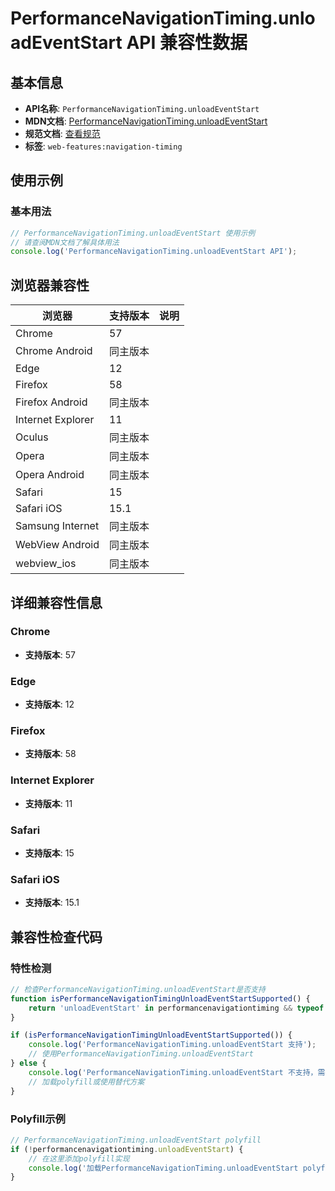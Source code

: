 # PerformanceNavigationTiming.unloadEventStart API 兼容性数据

## 基本信息

- **API名称**: `PerformanceNavigationTiming.unloadEventStart`
- **MDN文档**: [PerformanceNavigationTiming.unloadEventStart](https://developer.mozilla.org/docs/Web/API/PerformanceNavigationTiming/unloadEventStart)
- **规范文档**: [查看规范](https://w3c.github.io/navigation-timing/#dom-performancenavigationtiming-unloadeventstart)
- **标签**: `web-features:navigation-timing`

## 使用示例

### 基本用法

```javascript
// PerformanceNavigationTiming.unloadEventStart 使用示例
// 请查阅MDN文档了解具体用法
console.log('PerformanceNavigationTiming.unloadEventStart API');
```

## 浏览器兼容性

| 浏览器 | 支持版本 | 说明 |
|--------|----------|------|
| Chrome | 57 |  |
| Chrome Android | 同主版本 |  |
| Edge | 12 |  |
| Firefox | 58 |  |
| Firefox Android | 同主版本 |  |
| Internet Explorer | 11 |  |
| Oculus | 同主版本 |  |
| Opera | 同主版本 |  |
| Opera Android | 同主版本 |  |
| Safari | 15 |  |
| Safari iOS | 15.1 |  |
| Samsung Internet | 同主版本 |  |
| WebView Android | 同主版本 |  |
| webview_ios | 同主版本 |  |

## 详细兼容性信息

### Chrome

- **支持版本**: 57

### Edge

- **支持版本**: 12

### Firefox

- **支持版本**: 58

### Internet Explorer

- **支持版本**: 11

### Safari

- **支持版本**: 15

### Safari iOS

- **支持版本**: 15.1

## 兼容性检查代码

### 特性检测

```javascript
// 检查PerformanceNavigationTiming.unloadEventStart是否支持
function isPerformanceNavigationTimingUnloadEventStartSupported() {
    return 'unloadEventStart' in performancenavigationtiming && typeof performancenavigationtiming.unloadEventStart === 'function';
}

if (isPerformanceNavigationTimingUnloadEventStartSupported()) {
    console.log('PerformanceNavigationTiming.unloadEventStart 支持');
    // 使用PerformanceNavigationTiming.unloadEventStart
} else {
    console.log('PerformanceNavigationTiming.unloadEventStart 不支持，需要polyfill');
    // 加载polyfill或使用替代方案
}
```

### Polyfill示例

```javascript
// PerformanceNavigationTiming.unloadEventStart polyfill
if (!performancenavigationtiming.unloadEventStart) {
    // 在这里添加polyfill实现
    console.log('加载PerformanceNavigationTiming.unloadEventStart polyfill');
}
```

